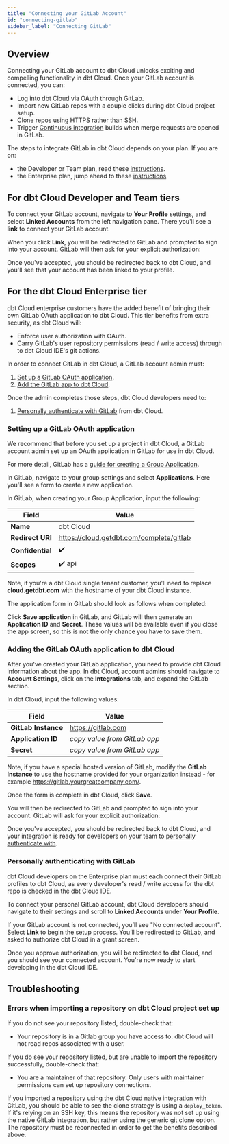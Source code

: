 ```yaml
---
title: "Connecting your GitLab Account"
id: "connecting-gitlab"
sidebar_label: "Connecting GitLab"
---
```


## Overview

Connecting your GitLab account to dbt Cloud unlocks exciting and compelling functionality in dbt Cloud. Once your GitLab account is connected, you can:
- Log into dbt Cloud via OAuth through GitLab.
- Import new GitLab repos with a couple clicks during dbt Cloud project setup.
- Clone repos using HTTPS rather than SSH.
- Trigger [Continuous integration](cloud-enabling-continuous-integration-with-github) builds when merge requests are opened in GitLab.

The steps to integrate GitLab in dbt Cloud depends on your plan. 
If you are on:
- the Developer or Team plan, read these [instructions](/connecting-gitlab#for-dbt-cloud-developer-and-team-tiers).
- the Enterprise plan, jump ahead to these [instructions](/connecting-gitlab#for-the-dbt-cloud-enterprise-tier).

## For dbt Cloud Developer and Team tiers

To connect your GitLab account, navigate to **Your Profile** settings, and select **Linked Accounts** from the left navigation pane. There you'll see a **link** to connect your GitLab account.

<Lightbox src="/img/docs/dbt-cloud/connecting-gitlab/gitlab redirect.gif" title="Link your GitLab" />

When you click **Link**, you will be redirected to GitLab and prompted to sign into your account. GitLab will then ask for your explicit authorization: 

<Lightbox src="/img/docs/dbt-cloud/connecting-gitlab/GitLab-Auth.png" title="GitLab Authorization Screen" />

Once you've accepted, you should be redirected back to dbt Cloud, and you'll see that your account has been linked to your profile.


## For the dbt Cloud Enterprise tier

dbt Cloud enterprise customers have the added benefit of bringing their own GitLab OAuth application to dbt Cloud. This tier benefits from extra security, as dbt Cloud will:
- Enforce user authorization with OAuth.
- Carry GitLab's user repository permissions (read / write access) through to dbt Cloud IDE's git actions.

In order to connect GitLab in dbt Cloud, a GitLab account admin must:
1. [Set up a GitLab OAuth application](/cloud-configuring-dbt-cloud/connecting-gitlab#setting-up-a-gitlab-oauth-application).
2. [Add the GitLab app to dbt Cloud](/connecting-gitlab#adding-the-gitlab-oauth-application-to-dbt-cloud).

Once the admin completes those steps, dbt Cloud developers need to:
1. [Personally authenticate with GitLab](cloud-configuring-dbt-cloud/connecting-gitlab#personally-authenticating-with-gitlab) from dbt Cloud.


### Setting up a GitLab OAuth application
We recommend that before you set up a project in dbt Cloud, a GitLab account admin set up an OAuth application in GitLab for use in dbt Cloud.

For more detail, GitLab has a [guide for creating a Group Application](https://docs.gitlab.com/ee/integration/oauth_provider.html#group-owned-applications).

In GitLab, navigate to your group settings and select **Applications**. Here you'll see a form to create a new application.

<Lightbox src="/img/docs/dbt-cloud/connecting-gitlab/gitlab nav.gif" title="GitLab application navigation"/>

In GitLab, when creating your Group Application, input the following:

| Field | Value |
| ------ | ----- |
| **Name** | dbt Cloud |
| **Redirect URI** | https://cloud.getdbt.com/complete/gitlab |
| **Confidential** | ✔️ |
| **Scopes** | ✔️ api |

Note, if you're a dbt Cloud single tenant customer, you'll need to replace **cloud.getdbt.com** with the hostname of
your dbt Cloud instance.

The application form in GitLab should look as follows when completed:

<Lightbox src="/img/docs/dbt-cloud/connecting-gitlab/gitlab app.png" title="GitLab group owned application form"/>

Click **Save application** in GitLab, and GitLab will then generate an **Application ID** and **Secret**. These values will be available even if you close the app screen, so this is not the only chance you have to save them. 

### Adding the GitLab OAuth application to dbt Cloud
After you've created your GitLab application, you need to provide dbt Cloud information about the app. In dbt Cloud, account admins should navigate to **Account Settings**, click on the **Integrations** tab, and expand the GitLab section. 

<Lightbox src="/img/docs/dbt-cloud/connecting-gitlab/GitLab-Navigation.gif" title="Navigating to the GitLab Integration in dbt Cloud"/>

In dbt Cloud, input the following values:

| Field | Value |
| ------ | ----- |
| **GitLab Instance** | https://gitlab.com |
| **Application ID** | *copy value from GitLab app* |
| **Secret** | *copy value from GitLab app* |

Note, if you have a special hosted version of GitLab, modify the **GitLab Instance** to use the hostname provided for your organization instead - for example https://gitlab.yourgreatcompany.com/.

Once the form is complete in dbt Cloud, click **Save**.

You will then be redirected to GitLab and prompted to sign into your account. GitLab will ask for your explicit authorization: 

<Lightbox src="/img/docs/dbt-cloud/connecting-gitlab/GitLab-Auth.png" title="GitLab Authorization Screen" />

Once you've accepted, you should be redirected back to dbt Cloud, and your integration is ready for developers on your team to [personally authenticate with](/connecting-gitlab#personally-authenticating-with-gitlab).

### Personally authenticating with GitLab
dbt Cloud developers on the Enterprise plan must each connect their GitLab profiles to dbt Cloud, as every developer's read / write access for the dbt repo is checked in the dbt Cloud IDE.

To connect your personal GitLab account, dbt Cloud developers should navigate to their settings and scroll to **Linked Accounts** under **Your Profile**.

If your GitLab account is not connected, you’ll see "No connected account". Select **Link** to begin the setup process. You’ll be redirected to GitLab, and asked to authorize dbt Cloud in a grant screen.

<Lightbox src="/img/docs/dbt-cloud/connecting-gitlab/GitLab-Auth.png" title="Authorizing the dbt Cloud app for developers" />

Once you approve authorization, you will be redirected to dbt Cloud, and you should see your connected account. You're now ready to start developing in the dbt Cloud IDE.


## Troubleshooting

### Errors when importing a repository on dbt Cloud project set up
If you do not see your repository listed, double-check that:
- Your repository is in a Gitlab group you have access to. dbt Cloud will not read repos associated with a user.

If you do see your repository listed, but are unable to import the repository successfully, double-check that:
- You are a maintainer of that repository. Only users with maintainer permissions can set up repository connections.

If you imported a repository using the dbt Cloud native integration with GitLab, you should be able to see the clone strategy is using a `deploy_token`. If it's relying on an SSH key, this means the repository was not set up using the native GitLab integration, but rather using the generic git clone option. The repository must be reconnected in order to get the benefits described above. 